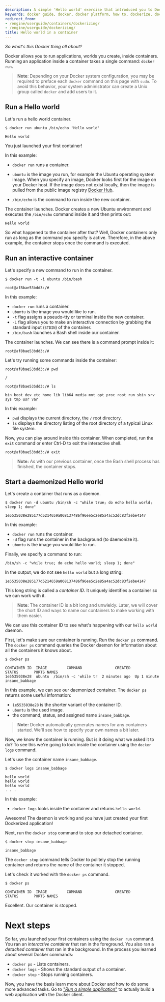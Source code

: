 ```yaml
---
description: A simple 'Hello world' exercise that introduced you to Docker.
keywords: docker guide, docker, docker platform, how to, dockerize, dockerizing apps, dockerizing applications, container, containers
redirect_from:
- /engine/userguide/containers/dockerizing/
- /engine/userguide/dockerizing/
title: Hello world in a container
---
```


*So what's this Docker thing all about?*

Docker allows you to run applications, worlds you create, inside containers.
Running an application inside a container takes a single command: `docker run`.

>**Note**: Depending on your Docker system configuration, you may be required to
>preface each `docker` command on this page with `sudo`. To avoid this behavior,
>your system administrator can create a Unix group called `docker` and add users
>to it.

## Run a Hello world

Let's run a hello world container.

    $ docker run ubuntu /bin/echo 'Hello world'

    Hello world

You just launched your first container!

In this example:

* `docker run` runs a container.

* `ubuntu` is the image you run, for example the Ubuntu operating system image.
  When you specify an image, Docker looks first for the image on your
  Docker host. If the image does not exist locally, then the image is pulled from the public
  image registry [Docker Hub](https://hub.docker.com).

* `/bin/echo` is the command to run inside the new container.

The container launches. Docker creates a new Ubuntu
environment and executes the `/bin/echo` command inside it and then prints out:

    Hello world

So what happened to the container after that? Well, Docker containers
only run as long as the command you specify is active. Therefore, in the above example,
the container stops once the command is executed.

## Run an interactive container

Let's specify a new command to run in the container.

    $ docker run -t -i ubuntu /bin/bash

    root@af8bae53bdd3:/#

In this example:

* `docker run` runs a container.
* `ubuntu` is the image you would like to run.
* `-t` flag assigns a pseudo-tty or terminal inside the new container.
* `-i` flag allows you to make an interactive connection by
grabbing the standard input (`STDIN`) of the container.
* `/bin/bash` launches a Bash shell inside our container.

The container launches. We can see there is a
command prompt inside it:

    root@af8bae53bdd3:/#

Let's try running some commands inside the container:

    root@af8bae53bdd3:/# pwd

    /

    root@af8bae53bdd3:/# ls

    bin boot dev etc home lib lib64 media mnt opt proc root run sbin srv sys tmp usr var

In this example:

* `pwd` displays the current directory, the `/` root directory.
* `ls` displays the directory listing of the root directory of a typical Linux file system.

Now, you can play around inside this container. When completed, run the `exit` command or enter Ctrl-D
to exit the interactive shell.

    root@af8bae53bdd3:/# exit

>**Note:** As with our previous container, once the Bash shell process has
finished, the container stops.

## Start a daemonized Hello world

Let's create a container that runs as a daemon.

    $ docker run -d ubuntu /bin/sh -c "while true; do echo hello world; sleep 1; done"

    1e5535038e285177d5214659a068137486f96ee5c2e85a4ac52dc83f2ebe4147

In this example:

* `docker run` runs the container.
* `-d` flag runs the container in the background (to daemonize it).
* `ubuntu` is the image you would like to run.

Finally, we specify a command to run:

    /bin/sh -c "while true; do echo hello world; sleep 1; done"


In the output, we do not see `hello world` but a long string:

    1e5535038e285177d5214659a068137486f96ee5c2e85a4ac52dc83f2ebe4147

This long string is called a *container ID*. It uniquely
identifies a container so we can work with it.

> **Note:**
> The container ID is a bit long and unwieldy. Later, we will cover the short
> ID and ways to name our containers to make
> working with them easier.

We can use this container ID to see what's happening with our `hello world` daemon.

First, let's make sure our container is running. Run the `docker ps` command.
The `docker ps` command queries the Docker daemon for information about all the containers it knows
about.

    $ docker ps

    CONTAINER ID  IMAGE         COMMAND               CREATED        STATUS       PORTS NAMES
    1e5535038e28  ubuntu  /bin/sh -c 'while tr  2 minutes ago  Up 1 minute        insane_babbage

In this example, we can see our daemonized container. The `docker ps` returns some useful
information:

* `1e5535038e28` is the shorter variant of the container ID.
* `ubuntu` is the used image.
* the command, status, and assigned name `insane_babbage`.


> **Note:**
> Docker automatically generates names for any containers started.
> We'll see how to specify your own names a bit later.

Now, we know the container is running. But is it doing what we asked it to do? To
see this we're going to look inside the container using the `docker logs`
command.

Let's use the container name `insane_babbage`.

    $ docker logs insane_babbage

    hello world
    hello world
    hello world
    . . .

In this example:

* `docker logs` looks inside the container and returns `hello world`.

Awesome! The daemon is working and you have just created your first
Dockerized application!

Next, run the `docker stop` command to stop our detached container.

    $ docker stop insane_babbage

    insane_babbage

The `docker stop` command tells Docker to politely stop the running
container and returns the name of the container it stopped.

Let's check it worked with the `docker ps` command.

    $ docker ps

    CONTAINER ID  IMAGE         COMMAND               CREATED        STATUS       PORTS NAMES

Excellent. Our container is stopped.

# Next steps

So far, you launched your first containers using the `docker run` command. You
ran an *interactive container* that ran in the foreground. You also ran a
*detached container* that ran in the background. In the process you learned
about several Docker commands:

* `docker ps` - Lists containers.
* `docker logs` - Shows the standard output of a container.
* `docker stop` - Stops running containers.

Now, you have the basis learn more about Docker and how to do some more advanced
tasks. Go to ["*Run a simple application*"](usingdocker.md) to actually build a
web application with the Docker client.
